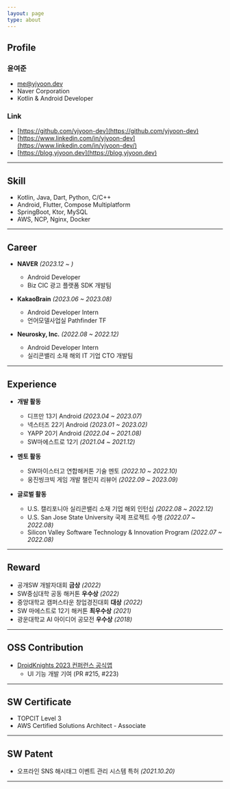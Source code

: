 ```yaml
---
layout: page
type: about
---
```


## Profile

### 윤여준
- me@yjyoon.dev
- Naver Corporation
- Kotlin & Android Developer

### Link
- [https://github.com/yjyoon-dev](https://github.com/yjyoon-dev)
- [https://www.linkedin.com/in/yjyoon-dev](https://www.linkedin.com/in/yjyoon-dev/)
- [https://blog.yjyoon.dev](https://blog.yjyoon.dev)

---

## Skill

- Kotlin, Java, Dart, Python, C/C++
- Android, Flutter, Compose Multiplatform
- SpringBoot, Ktor, MySQL
- AWS, NCP, Nginx, Docker

---

## Career

- **NAVER** *(2023.12 ~ )*
  - Android Developer
  - Biz CIC 광고 플랫폼 SDK 개발팀

- **KakaoBrain** *(2023.06 ~ 2023.08)*
  - Android Developer Intern
  - 언어모델사업실 Pathfinder TF

- **Neurosky, Inc.** *(2022.08 ~ 2022.12)*
  - Android Developer Intern
  - 실리콘밸리 소재 해외 IT 기업 CTO 개발팀
  
---

## Experience

- **개발 활동**
  - 디프만 13기 Android *(2023.04 ~ 2023.07)*
  - 넥스터즈 22기 Android *(2023.01 ~ 2023.02)*
  - YAPP 20기 Android *(2022.04 ~ 2021.08)*
  - SW마에스트로 12기 *(2021.04 ~ 2021.12)*

- **멘토 활동**
   - SW마이스터고 연합해커톤 기술 멘토 *(2022.10 ~ 2022.10)*
   - 웅진씽크빅 게임 개발 챌린지 리뷰어 *(2022.09 ~ 2023.09)*

- **글로벌 활동**
   - U.S. 캘리포니아 실리콘밸리 소재 기업 해외 인턴십 *(2022.08 ~ 2022.12)*
   - U.S. San Jose State University 국제 프로젝트 수행 *(2022.07 ~ 2022.08)*
   - Silicon Valley Software Technology & Innovation Program *(2022.07 ~ 2022.08)*

---

## Reward

- 공개SW 개발자대회 **금상** *(2022)*
- SW중심대학 공동 해커톤 **우수상** *(2022)*
- 중앙대학교 캠퍼스타운 창업경진대회 **대상** *(2022)*
- SW 마에스트로 12기 해커톤 **최우수상** *(2021)*
- 광운대학교 AI 아이디어 공모전 **우수상** *(2018)*

---

## OSS Contribution

- [DroidKnights 2023 컨퍼런스 공식앱](https://github.com/droidknights/DroidKnights2023_App)
  - UI 기능 개발 기여 (PR #215, #223)

---

## SW Certificate

- TOPCIT Level 3
- AWS Certified Solutions Architect - Associate

---

## SW Patent

- 오프라인 SNS 해시태그 이벤트 관리 시스템 특허 *(2021.10.20)*

---

